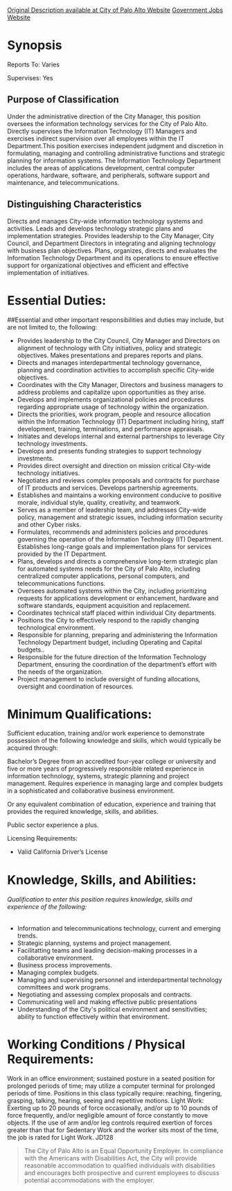 [Original Description available at City of Palo Alto Website](http://agency.governmentjobs.com/paloaltoca/default.cfm?action=viewclassspec&classSpecID=811660&agency=2138&viewOnly=yes)
[Government Jobs Website](https://www.governmentjobonline.in/)

Synopsis
========

Reports To:	Varies

Supervises:	Yes

Purpose of Classification
-------------------------

Under the administrative direction of the City Manager, this position oversees the information technology services for the City of Palo Alto. Directly supervises the Information Technology (IT) Managers and exercises indirect supervision over all employees within the IT Department.This position exercises independent judgment and discretion in formulating, managing and controlling administrative functions and strategic planning for information systems. The Information Technology Department includes the areas of applications development, central computer operations, hardware, software, and peripherals, software support and maintenance, and telecommunications.

Distinguishing Characteristics
------------------------------

Directs and manages City-wide information technology systems and activities. Leads and develops technology strategic plans and implementation strategies. Provides leadership to the City Manager, City Council, and Department Directors in integrating and aligning technology with business plan objectives. Plans, organizes, directs and evaluates the Information Technology Department and its operations to ensure effective support for organizational objectives and efficient and effective implementation of initiatives.

Essential Duties:
=================
##Essential and other important responsibilities and duties may include, but are not limited to, the following:

* Provides leadership to the City Council, City Manager and Directors on alignment of technology with City initiatives, policy and strategic objectives. Makes presentations and prepares reports and plans.
* Directs and manages interdepartmental technology governance, planning and coordination activities to accomplish specific City-wide objectives.
* Coordinates with the City Manager, Directors and business managers to address problems and capitalize upon opportunities as they arise.
* Develops and implements organizational policies and procedures regarding appropriate usage of technology within the organization.
* Directs the priorities, work program, people and resource allocation within the Information Technology (IT) Department including hiring, staff development, training, terminations, and performance appraisals.
* Initiates and develops internal and external partnerships to leverage City technology investments.
* Develops and presents funding strategies to support technology investments.
* Provides direct oversight and direction on mission critical City-wide technology initiatives.
* Negotiates and reviews complex proposals and contracts for purchase of IT products and services. Develops partnership agreements.
* Establishes and maintains a working environment conducive to positive morale, individual style, quality, creativity, and teamwork.
* Serves as a member of leadership team, and addresses City-wide policy, management and strategic issues, including information security and other Cyber risks.
* Formulates, recommends and administers policies and procedures governing the operation of the Information Technology (IT) Department. Establishes long-range goals and implementation plans for services provided by the IT Department.
* Plans, develops and directs a comprehensive long-term strategic plan for automated systems needs for the City of Palo Alto, including centralized computer applications, personal computers, and telecommunications functions.
* Oversees automated systems within the City, including prioritizing requests for applications development or enhancement, hardware and software standards, equipment acquisition and replacement.
* Coordinates technical staff placed within individual City departments.
* Positions the City to effectively respond to the rapidly changing technological environment.
* Responsible for planning, preparing and administering the Information Technology Department budget, including Operating and Capital budgets..
* Responsible for the future direction of the Information Technology Department, ensuring the coordination of the department’s effort with the needs of the organization.
* Project management to include oversight of funding allocations, oversight and coordination of resources.

# Minimum Qualifications:
 
Sufficient education, training and/or work experience to demonstrate possession of the following knowledge and skills, which would typically be acquired through:

Bachelor’s Degree from an accredited four-year college or university and five or more years of progressively responsible related experience in information technology, systems, strategic planning and project management. Requires experience in managing large and complex budgets in a sophisticated and collaborative business environment.

Or any equivalent combination of education, experience and training that provides the required knowledge, skills, and abilities.

Public sector experience a plus.

Licensing Requirements:

* Valid California Driver’s License

# Knowledge, Skills, and Abilities:
 
###### Qualification to enter this position requires knowledge, skills and experience of the following:

* Information and telecommunications technology, current and emerging trends.
* Strategic planning, systems and project management.
* Facilitatting teams and leading decision-making processes in a collaborative environment.
* Business process improvements.
* Managing complex budgets.
* Managing and supervising personnel and interdepartmental technology committees and work programs.
* Negotiating and assessing complex proposals and contracts.
* Communicating well and making effective public presentations
* Understanding of the City's political environment and sensitivities; ability to function effectively within that environment.

# Working Conditions / Physical Requirements:
Work in an office environment; sustained posture in a seated position for prolonged periods of time; may utilize a computer terminal for prolonged periods of time.
Positions in this class typically require:  reaching, fingering, grasping, talking, hearing, seeing and repetitive motions.
Light Work: Exerting up to 20 pounds of force occasionally, and/or up to 10 pounds of force frequently, and/or negligible amount of force constantly to move objects.  If the use of arm and/or leg controls required exertion of forces greater than that for Sedentary Work and the worker sits most of the time, the job is rated for Light Work.
JD128

> The City of Palo Alto is an Equal Opportunity Employer. In compliance with the Americans with Disabilities Act, the City will provide reasonable accommodation to qualified individuals with disabilities and encourages both prospective and current employees to discuss potential accommodations with the employer.

